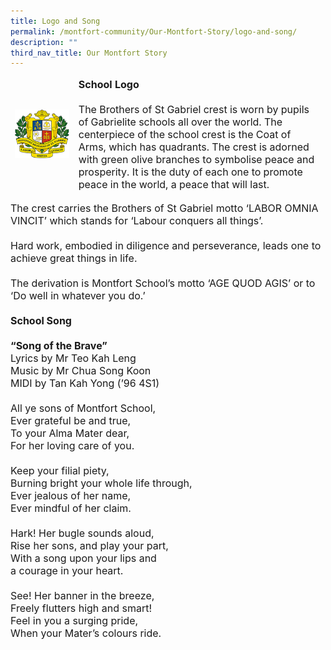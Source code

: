 ```yaml
---
title: Logo and Song
permalink: /montfort-community/Our-Montfort-Story/logo-and-song/
description: ""
third_nav_title: Our Montfort Story
---
```


<table width="100%"><thead><tr><td style="border-color:white" width="20%"><img src="/images/school_crest.png"></td><td style="border-color:white; font-size:16px;"><strong>School Logo</strong><br><br>The Brothers of St Gabriel crest is worn by pupils of Gabrielite schools all over the world. The centerpiece of the school crest is the Coat of Arms, which has quadrants. The crest is adorned with green olive branches to symbolise peace and prosperity. It is the duty of each one to promote peace in the world, a peace that will last.</td></tr></thead></table>

<div style="font-size:16px">
The crest carries the Brothers of St Gabriel motto ‘LABOR OMNIA VINCIT’ which stands for ‘Labour conquers all things’.<br><br>
Hard work, embodied in diligence and perseverance, leads one to achieve great things in life.<br><br>
The derivation is Montfort School’s motto ‘AGE QUOD AGIS’ or to ‘Do well in whatever you do.’<br><br>
<strong>School Song</strong><br><br>
<strong>“Song of the Brave”</strong> 
<br>Lyrics by Mr Teo Kah Leng <br>    
Music by Mr Chua Song Koon <br>   
MIDI by Tan Kah Yong (’96 4S1)   <br><br>
All ye sons of Montfort School,   <br>
Ever grateful be and true,   <br>
To your Alma Mater dear,   <br>
For her loving care of you.   <br><br>
Keep your filial piety,   <br>
Burning bright your whole life through,   <br>
Ever jealous of her name,   <br>
Ever mindful of her claim.<br><br>
Hark! Her bugle sounds aloud,   <br>
Rise her sons, and play your part,   <br>
With a song upon your lips and   <br>
a courage in your heart.<br><br>
See! Her banner in the breeze,   <br>
Freely flutters high and smart!   <br>
Feel in you a surging pride,   <br>
When your Mater’s colours ride.
</div>
